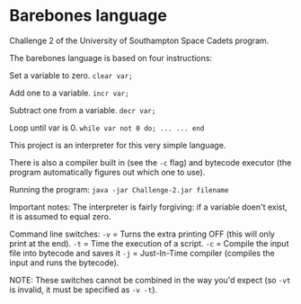 # Barebones language
Challenge 2 of the University of Southampton Space Cadets program.


The barebones language is based on four instructions:

Set a variable to zero.
`clear var;`

Add one to a variable.
`incr var;`
  
Subtract one from a variable.
`decr var;`
  
Loop until var is 0.
`while var not 0 do;
...
...
end`
  
This project is an interpreter for this very simple language.

There is also a compiler built in (see the `-c` flag) and bytecode executor (the program automatically figures out which one to use).

Running the program:
`java -jar Challenge-2.jar filename` 


Important notes:
The interpreter is fairly forgiving: if a variable doen't exist, it is assumed to equal zero.

Command line switches:
`-v` = Turns the extra printing OFF (this will only print at the end).
`-t` = Time the execution of a script.
`-c` = Compile the input file into bytecode and saves it
`-j` = Just-In-Time compiler (compiles the input and runs the bytecode).

NOTE: These switches cannot be combined in the way you'd expect (so `-vt` is invalid, it must be specified as `-v -t`).
